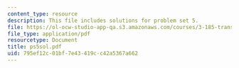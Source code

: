```yaml
---
content_type: resource
description: This file includes solutions for problem set 5.
file: https://ol-ocw-studio-app-qa.s3.amazonaws.com/courses/3-185-transport-phenomena-in-materials-engineering-fall-2003/795ef12c01bf7e43419cc42a5367a662_ps5sol.pdf
file_type: application/pdf
resourcetype: Document
title: ps5sol.pdf
uid: 795ef12c-01bf-7e43-419c-c42a5367a662
---
```

